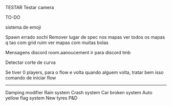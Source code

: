 TESTAR
Testar camera

TO-DO

sistema de emoji

Spawn errado sochi
Remover lugar de spec nos mapas
ver todos os mapas q tao com grid ruim
ver mapas com muitas bolas

Mensagens discord
room.aanoucement ir para discord tmb

Detectar corte de curva

Se tiver 0 players, para o flow e volta quando alguem volta, tratar bem isso
comando de iniciar flow

---

Damping modifier
Rain system
Crash system
Car broken system
Auto yellow flag system
New tyres
P&D
